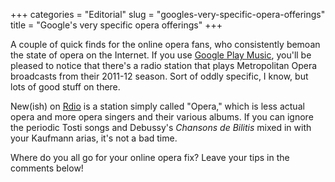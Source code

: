 +++
categories = "Editorial"
slug = "googles-very-specific-opera-offerings"
title = "Google&#039;s very specific opera offerings"
+++

A couple of quick finds for the online opera fans, who consistently bemoan the state of opera on the Internet. If you use [Google Play Music](https://play.google.com/music/), you'll be pleased to notice that there's a radio station that plays Metropolitan Opera broadcasts from their 2011-12 season. Sort of oddly specific, I know, but lots of good stuff on there.

New(ish) on [Rdio](http://www.rdio.com/home/en-ca/) is a station simply called "Opera," which is less actual opera and more opera singers and their various albums. If you can ignore the periodic Tosti songs and Debussy's *Chansons de Bilitis* mixed in with your Kaufmann arias, it's not a bad time.

Where do you all go for your online opera fix? Leave your tips in the comments below!


